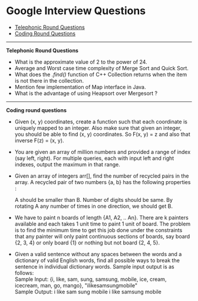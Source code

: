 
# Google Interview Questions

* [Telephonic Round Questions](#quiz)
* [Coding Round Questions](#coding)

____


<b name="quiz">Telephonic Round Questions</b><br/>

- What is the approximate value of 2 to the power of 24.
- Average and Worst case time complexity of Merge Sort and Quick Sort.
- What does the *.find()* function of C++ Collection returns when the item is not there in the collection.
- Mention few implementation of Map interface in Java.
- What is the advantage of using Heapsort over Mergesort ?
____


<b name="coding">Coding round questions</b><br/>

- Given (x, y) coordinates, create a function such that each coordinate is uniquely mapped to an integer. Also make sure that given an integer, you should be able to find (x, y) coordinates. So F(x, y) = z and also that inverse F(z) = (x, y).
- You are given an array of million numbers and provided a range of index (say left, right). For multiple queries, each with input left and right indexes, output the maximum in that range.
- Given an array of integers arr[], find the number of recycled pairs in the array. A recycled pair of two numbers {a, b} has the following properties :

  A should be smaller than B.
  Number of digits should be same.
  By rotating A any number of times in one direction, we should get B.
  
- We have to paint n boards of length {A1, A2, .. An}. There are k painters available and each takes 1 unit time to paint 1 unit of board. The problem is to find the minimum time to get this job done under the constraints that any painter will only paint continuous sections of boards, say board {2, 3, 4} or only board {1} or nothing but not board {2, 4, 5}.
- Given a valid sentence without any spaces between the words and a dictionary of valid English words, find all possible ways to break the sentence in individual dictionary words. Sample input output is as follows: <br/>
  Sample Input:  {i, like, sam, sung, samsung, mobile, ice, cream, icecream, man, go, mango}, "ilikesamsungmobile"  <br/>
  Sample Output: i like sam sung mobile
                 i like samsung mobile
